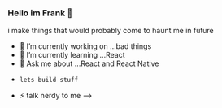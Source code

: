 ### Hello im Frank 👋


i make things that would probably come to haunt me in future

- 🔭 I’m currently working on ...bad things
- 🌱 I’m currently learning ...React 
- 💬 Ask me about ...React and React Native
-     lets build stuff
- ⚡ talk nerdy to me 
-->
